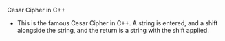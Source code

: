 Cesar Cipher in C++

- This is the famous Cesar Cipher in C++. A string is entered, and a shift alongside the string, and the return is a string with the shift applied.
